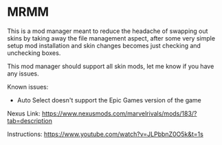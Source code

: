 # MRMM
This is a mod manager meant to reduce the headache of swapping out skins by taking away the file management aspect, after some very simple setup mod installation and skin changes becomes just checking and unchecking boxes.

This mod manager should support all skin mods, let me know if you have any issues.

Known issues:
- Auto Select doesn't support the Epic Games version of the game


Nexus Link: https://www.nexusmods.com/marvelrivals/mods/183/?tab=description

Instructions: https://www.youtube.com/watch?v=JLPbbnZ0O5k&t=1s
